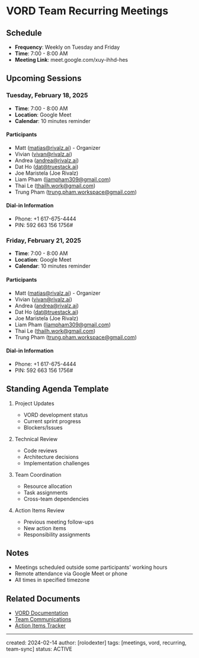 # VORD Team Recurring Meetings

## Schedule
- **Frequency**: Weekly on Tuesday and Friday
- **Time**: 7:00 - 8:00 AM
- **Meeting Link**: meet.google.com/xuy-ihhd-hes

## Upcoming Sessions

### Tuesday, February 18, 2025
- **Time**: 7:00 - 8:00 AM
- **Location**: Google Meet
- **Calendar**: 10 minutes reminder

#### Participants
- Matt (matias@rivalz.ai) - Organizer
- Vivian (vivan@rivalz.ai)
- Andrea (andrea@rivalz.ai)
- Dat Ho (dat@truestack.ai)
- Joe Maristela (Joe Rivalz)
- Liam Pham (liampham309@gmail.com)
- Thai Le (thailh.work@gmail.com)
- Trung Pham (trung.pham.workspace@gmail.com)

#### Dial-in Information
- Phone: +1 617-675-4444
- PIN: 592 663 156 1756#

### Friday, February 21, 2025
- **Time**: 7:00 - 8:00 AM
- **Location**: Google Meet
- **Calendar**: 10 minutes reminder

#### Participants
- Matt (matias@rivalz.ai) - Organizer
- Vivian (vivan@rivalz.ai)
- Andrea (andrea@rivalz.ai)
- Dat Ho (dat@truestack.ai)
- Joe Maristela (Joe Rivalz)
- Liam Pham (liampham309@gmail.com)
- Thai Le (thailh.work@gmail.com)
- Trung Pham (trung.pham.workspace@gmail.com)

#### Dial-in Information
- Phone: +1 617-675-4444
- PIN: 592 663 156 1756#

## Standing Agenda Template
1. Project Updates
   - VORD development status
   - Current sprint progress
   - Blockers/Issues

2. Technical Review
   - Code reviews
   - Architecture decisions
   - Implementation challenges

3. Team Coordination
   - Resource allocation
   - Task assignments
   - Cross-team dependencies

4. Action Items Review
   - Previous meeting follow-ups
   - New action items
   - Responsibility assignments

## Notes
- Meetings scheduled outside some participants' working hours
- Remote attendance via Google Meet or phone
- All times in specified timezone

## Related Documents
- [VORD Documentation](/NAMES_AND_TERMS/technologies/vord.md)
- [Team Communications](/meetings/2024-02-14-team-communications.md)
- [Action Items Tracker](/action-items-tracker.md)

---
created: 2024-02-14
author: [rolodexter]
tags: [meetings, vord, recurring, team-sync]
status: ACTIVE